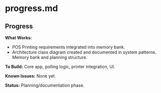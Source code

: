 # progress.md

## Progress

**What Works:**
- POS Printing requirements integrated into memory bank.
- Architecture class diagram created and documented in system patterns. Memory bank and planning structure.

**To Build:** Core app, polling logic, printer integration, UI.

**Known Issues:** None yet.

**Status:** Planning/documentation phase.
